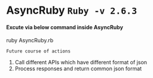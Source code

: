# AsyncRuby `` Ruby -v 2.6.3 ``
#### Excute via below command inside AsyncRuby

ruby AsyncRuby.rb


`` Future course of actions ``
1. Call different APIs which have different format of json
2. Process responses and return common json format
